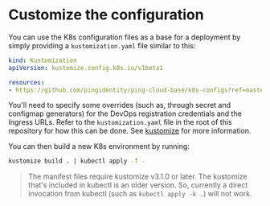 # Customize the configuration

You can use the K8s configuration files as a base for a deployment by simply providing a `kustomization.yaml` file similar to this:

```yaml
kind: Kustomization
apiVersion: kustomize.config.k8s.io/v1beta1

resources:
- https://github.com/pingidentity/ping-cloud-base/k8s-configs?ref=master
```

You'll need to specify some overrides (such as, through secret and configmap generators) for the DevOps registration credentials and the Ingress URLs. Refer to the `kustomization.yaml` file in the root of this repository for how this can be done. See [kustomize](https://kustomize.io/) for more information.

You can then build a new K8s environment by running:

```bash
kustomize build . | kubectl apply -f -
```

> The manifest files require kustomize v3.1.0 or later. The kustomize that's included in kubectl is an older version. So, currently a direct invocation from kubectl (such as `kubectl apply -k .`) will not work.
